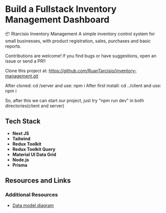 # Build a Fullstack Inventory Management Dashboard

📦 Rtarcisio Inventory Management
A simple inventory control system for small businesses, with product registration, sales, purchases and basic reports.

Contributions are welcome!
If you find bugs or have suggestions, open an issue or send a PR!!

Clone this project at: https://github.com/RuanTarcisio/inventory-management.git

After cloned: cd /server     and use: npm i
After first install: cd ../client     and use: npm i

So, after this we can start our project, just try "npm run dev" in both directories(client and server)

## Tech Stack

- **Next JS**
- **Tailwind**
- **Redux Toolkit**
- **Redux Toolkit Query**
- **Material UI Data Grid**
- **Node.js**
- **Prisma**

## Resources and Links

### Additional Resources

- [Data model diagram](https://drawsql.app/teams/team-3023/diagrams/56-inventorymanagement)
